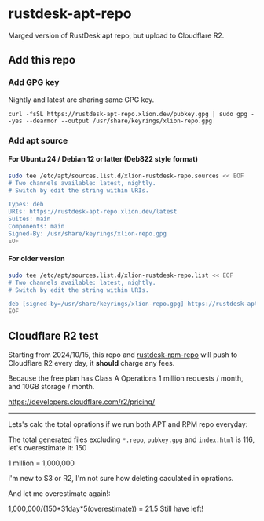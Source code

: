 # rustdesk-apt-repo
Marged version of RustDesk apt repo, but upload to Cloudflare R2.

## Add this repo
### Add GPG key
Nightly and latest are sharing same GPG key.
```
curl -fsSL https://rustdesk-apt-repo.xlion.dev/pubkey.gpg | sudo gpg --yes --dearmor --output /usr/share/keyrings/xlion-repo.gpg
```

### Add apt source
#### For Ubuntu 24 / Debian 12 or latter (Deb822 style format)

```bash
sudo tee /etc/apt/sources.list.d/xlion-rustdesk-repo.sources << EOF
# Two channels available: latest, nightly.
# Switch by edit the string within URIs.

Types: deb
URIs: https://rustdesk-apt-repo.xlion.dev/latest
Suites: main
Components: main
Signed-By: /usr/share/keyrings/xlion-repo.gpg
EOF
```

#### For older version

```bash
sudo tee /etc/apt/sources.list.d/xlion-rustdesk-repo.list << EOF
# Two channels available: latest, nightly.
# Switch by edit the string within URIs.

deb [signed-by=/usr/share/keyrings/xlion-repo.gpg] https://rustdesk-apt-repo.xlion.dev/latest main main
EOF
```

## Cloudflare R2 test

Starting from 2024/10/15, this repo and [rustdesk-rpm-repo](https://github.com/xlionjuan/rustdesk-rpm-repo) will push to Cloudflare R2 every day, it **should** charge any fees.

Because the free plan has Class A Operations 1 million requests / month, and 10GB storage / month.

<https://developers.cloudflare.com/r2/pricing/>

<hr>

Lets's calc the total oprations if we run both APT and RPM repo everyday:

The total generated files excluding `*.repo`, `pubkey.gpg` and `index.html` is 116, let's overestimate it: 150

1 million = 1,000,000

I'm new to S3 or R2, I'm not sure how deleting caculated in oprations.

And let me overestimate again!:

1,000,000/(150\*31day\*5(overestimate)) = 21.5 Still have left! 